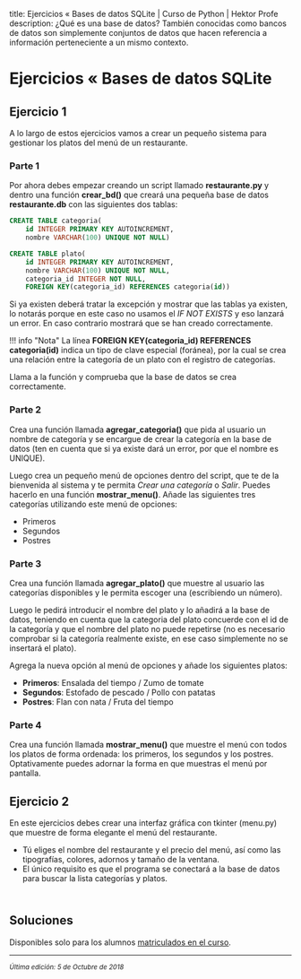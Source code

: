 title: Ejercicios « Bases de datos SQLite | Curso de Python | Hektor Profe
description: ¿Qué es una base de datos? También conocidas como bancos de datos son simplemente conjuntos de datos que hacen referencia a información perteneciente a un mismo contexto.

# Ejercicios « Bases de datos SQLite

## Ejercicio 1

A lo largo de estos ejercicios vamos a crear un pequeño sistema para gestionar los platos del menú de un restaurante. 

### Parte 1

Por ahora debes empezar creando un script llamado **restaurante.py** y dentro una función **crear_bd()** que creará una pequeña base de datos **restaurante.db** con las siguientes dos tablas:
     
```sql
CREATE TABLE categoria(
    id INTEGER PRIMARY KEY AUTOINCREMENT,
    nombre VARCHAR(100) UNIQUE NOT NULL)
```
 
```sql
CREATE TABLE plato(
    id INTEGER PRIMARY KEY AUTOINCREMENT,
    nombre VARCHAR(100) UNIQUE NOT NULL, 
    categoria_id INTEGER NOT NULL,
    FOREIGN KEY(categoria_id) REFERENCES categoria(id))
```

Si ya existen deberá tratar la excepción y mostrar que las tablas ya existen, lo notarás porque en este caso no usamos el *IF NOT EXISTS* y eso lanzará un error. En caso contrario mostrará que se han creado correctamente.

!!! info "Nota"
    La línea **FOREIGN KEY(categoria_id) REFERENCES categoria(id)** indica un tipo de clave especial (foránea), por la cual se crea una relación entre la categoría de un plato con el registro de categorías.

Llama a la función y comprueba que la base de datos se crea correctamente.

### Parte 2

Crea una función llamada **agregar_categoria()** que pida al usuario un nombre de categoría y se encargue de crear la categoría en la base de datos (ten en cuenta que si ya existe dará un error, por que el nombre es UNIQUE). 

Luego crea un pequeño menú de opciones dentro del script, que te de la bienvenida al sistema y te permita *Crear una categoría* o *Salir*. Puedes hacerlo en una función **mostrar_menu()**. Añade las siguientes tres categorías utilizando este menú de opciones:

* Primeros 
* Segundos 
* Postres

### Parte 3

Crea una función llamada **agregar_plato()** que muestre al usuario las categorías disponibles y le permita escoger una (escribiendo un número).

Luego le pedirá introducir el nombre del plato y lo añadirá a la base de datos, teniendo en cuenta que la categoria del plato concuerde con el id de la categoría y que el nombre del plato no puede repetirse (no es necesario comprobar si la categoría realmente existe, en ese caso simplemente no se insertará el plato).

Agrega la nueva opción al menú de opciones y añade los siguientes platos:

* **Primeros**: Ensalada del tiempo / Zumo de tomate
* **Segundos**: Estofado de pescado / Pollo con patatas
* **Postres**: Flan con nata / Fruta del tiempo

### Parte 4

Crea una función llamada **mostrar_menu()** que muestre el menú con todos los platos de forma ordenada: los primeros, los segundos y los postres. Optativamente puedes adornar la forma en que muestras el menú por pantalla.

## Ejercicio 2

En este ejercicios debes crear una interfaz gráfica con tkinter (menu.py) que muestre de forma elegante el menú del restaurante.

* Tú eliges el nombre del restaurante y el precio del menú, así como las tipografías, colores, adornos y tamaño de la ventana.
* El único requisito es que el programa se conectará a la base de datos para buscar la lista categorías y platos.

<div style="text-align:center;margin-top:25px"><img class="lazy" data-src="{{cdn}}/images/tkinter/menu.png"/></div>

## Soluciones

Disponibles solo para los alumnos <u>[matriculados en el curso](https://www.udemy.com/course/python-3-al-completo-desde-cero/?referralCode=11428CACE5771408E4D5)</u>.

___
<small class="edited"><i>Última edición: 5 de Octubre de 2018</i></small>